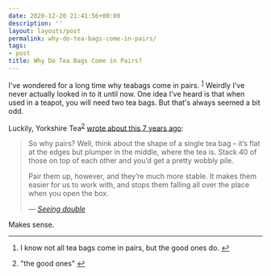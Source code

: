 ```yaml
---
date: 2020-12-20 21:41:56+00:00
description: ''
layout: layouts/post
permalink: why-do-tea-bags-come-in-pairs/
tags:
- post
title: Why Do Tea Bags Come in Pairs?
---
```


<p>I've wondered for a long time why teabags come in pairs. <sup><a href="#fn1-24363" id="fnr1-24363" title="see footnote" class="footnote">1</a></sup> Weirdly I've never actually looked in to it until now. One idea I've heard is that when used in a teapot, you will need two tea bags. But that's always seemed a bit odd. </p>

<p>Luckily, Yorkshire Tea<sup><a href="#fn2-24363" id="fnr2-24363" title="see footnote" class="footnote">2</a></sup> <a href="https://www.yorkshiretea.co.uk/brew-news/seeing-double">wrote about this 7 years ago</a>:</p>
<blockquote cite="https://www.yorkshiretea.co.uk/brew-news/seeing-double">
<p>So why pairs? Well, think about the shape of a single tea bag – it’s flat at the edges but plumper in the middle, where the tea is. Stack 40 of those on top of each other and you’d get a pretty wobbly pile.</p>
<p>Pair them up, however, and they’re much more stable. It makes them easier for us to work with, and stops them falling all over the place when you open the box.</p>
    <p>— <cite><a href="https://www.yorkshiretea.co.uk/brew-news/seeing-double">Seeing double</a></cite>
</blockquote>

<p>Makes sense.</p>

<div class="footnotes">
<hr />
<ol>

<li id="fn1-24363">
<p>I know not all tea bags come in pairs, but the good ones do. <a href="#fnr1-24363" title="return to article" class="reversefootnote">&#8617;&#xFE0E;</a></p>
</li>

<li id="fn2-24363">
<p>&quot;the good ones&quot; <a href="#fnr2-24363" title="return to article" class="reversefootnote">&#8617;&#xFE0E;</a></p>
</li>

</ol>
</div>